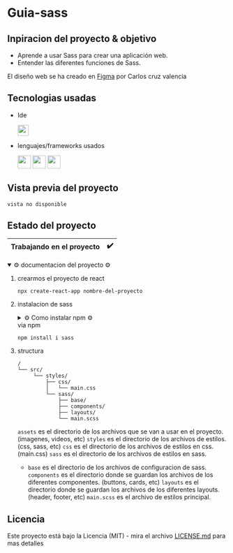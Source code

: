 # Guia-sass

## Inpiracion del proyecto & objetivo

- Aprende a usar Sass para crear una aplicación web.
- Entender las diferentes funciones de Sass.

El diseño web se ha creado en [Figma](https://www.figma.com/file/kP0SJhf4iDDa9kAzsz1LM1/Github-projects?node-id=0%3A1) por Carlos cruz valencia

## Tecnologias usadas

- Ide
    <!-- visual studio code -->
    <code><img height="25" src="https://img.shields.io/badge/Visual_Studio_Code-0078D4?style=for-the-badge&logo=visual%20studio%20code&logoColor=white"></code>

- lenguajes/frameworks usados
    <!-- bootstrap -->
    <!-- html -->
    <code><img height="30" src="https://img.shields.io/badge/HTML5-E34F26?style=for-the-badge&logo=html5&logoColor=white"></code><!-- css -->
    <code><img height="30" src="https://img.shields.io/badge/CSS3-1572B6?style=for-the-badge&logo=css3&logoColor=white"></code><!-- sass -->
    <code><img height="30" src="https://img.shields.io/badge/Sass-CC6699?style=for-the-badge&logo=sass&logoColor=white"></code>

## Vista previa del proyecto

``vista no disponible``
<!-- <img src="project-preview.png" aling="center"></img> -->
<!-- <img src="project-preview.gif" aling="center"></img> -->

## Estado del proyecto

|Trabajando en el proyecto|✔️|
| -------------------------- | :----------------: |

<!-- <details> el desplegable estara desactivado -->
<!-- <details open> el desplegable estara activo -->

<details open >
<summary>⚙️ documentacion del proyecto ⚙️</summary>

1. crearmos el proyecto de react
   
   ```npx create-react-app nombre-del-proyecto```

2. instalacion de sass 
   
    <details>

    <summary>⚙️ Como instalar npm ⚙️</summary>


      - [Descargar el instalador de node](https://nodejs.org/es/)

    </details>   
    via npm

    ```npm install i sass```

3. structura
    ```text
    /
    └── src/
         └── styles/
             ├── css/
             │   └── main.css
             └── sass/
                 ├── base/
                 ├── components/
                 ├── layouts/
                 └── main.scss
    ```

    ``assets`` es el directorio de los archivos que se van a usar en el proyecto. (imagenes, videos, etc)
    ``styles`` es el directorio de los archivos de estilos. (css, sass, etc)
    ``css`` es el directorio de los archivos de estilos en css. (main.css)
    ``sass`` es el directorio de los archivos de estilos en sass.
    
    - ``base`` es el directorio de los archivos de configuracion de sass.
      ``components`` es el directorio donde se guardan los archivos de los diferentes componentes. (buttons, cards, etc)
      ``layouts`` es el directorio donde se guardan los archivos de los diferentes layouts. (header, footer, etc)
      ``main.scss`` es el archivo de estilos principal.

</details >



<!-- └── / ├── │ -->


## Licencia

Este proyecto está bajo la Licencia (MIT) - mira el archivo [LICENSE.md](LICENSE.md)  para mas detalles

<!-- ## !codigo temporal¡
## git update code
```shell
git add -A && git commit -a -m \"update\" && git push
```

## sass compiler code
```shell
sass -w --style compressed assets/styles/sass/main.scss assets/styles/css/main.css
``` -->

<!-- emojis  -->
<!-- https://tutorialmarkdown.com/emojis -->
